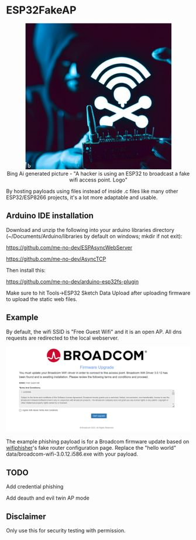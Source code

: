 # ESP32FakeAP
<p align="center">
<img width="399" alt="immagine" src="https://raw.githubusercontent.com/TheKevinWang/ESP32FakeAP/main/FakeAP/esp32_fakeap_bing3.jpg">
<br>
Bing Ai generated picture - "A hacker is using an ESP32 to broadcast a fake wifi access point. Logo"
</p>

By hosting payloads using files instead of inside .c files like many other ESP32/ESP8266 projects, it's a lot more adaptable and usable. 

## Arduino IDE installation

Download and unzip the following into your arduino libraries directory (~/Documents/Arduino/libraries by default on windows; mkdir if not exit):

https://github.com/me-no-dev/ESPAsyncWebServer

https://github.com/me-no-dev/AsyncTCP

Then install this:

https://github.com/me-no-dev/arduino-esp32fs-plugin

Make sure to hit Tools->ESP32 Sketch Data Upload after uploading firmware to upload the static web files.

## Example
By default, the wifi SSID is "Free Guest Wifi" and it is an open AP. All dns requests are redirected to the local webserver. 

![phishing example](https://github.com/TheKevinWang/ESP32FakeAP/raw/main/FakeAP/FakeAPExample.png)

The example phishing payload is for a Broadcom firmware update based on [wifiphisher](https://github.com/wifiphisher/wifiphisher)'s fake router configuration page. Replace the "hello world" data/broadcom-wifi-3.0.12.i586.exe with your payload.

## TODO
Add credential phishing

Add deauth and evil twin AP mode

## Disclaimer

Only use this for security testing with permission. 

